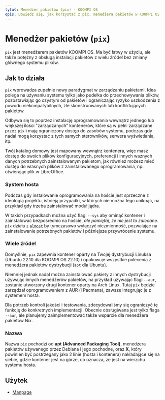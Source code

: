 ```yaml
---
tytuł: Menedżer pakietów (pix) - KOOMPI OS
opis: Dowiedz się, jak korzystać z pix, menedżera pakietów w KOOMPI OS
---
```


# Menedżer pakietów (`pix`)

`pix` jest menedżerem pakietów KOOMPI OS. Ma być łatwy w użyciu, ale także 
potężny z obsługą instalacji pakietów z wielu źródeł bez zmiany głównego 
systemu plików.

## Jak to działa

`pix` wprowadza zupełnie nowy paradygmat w zarządzaniu pakietami. Idea polega 
na używaniu systemu tylko jako pudełka do przechowywania plików, pozostawiając 
go czystym od pakietów i ograniczając ryzyko uszkodzenia z powodu niekompatybilnych, 
źle skonstruowanych lub konfliktujących pakietów.

Odbywa się to poprzez instalację oprogramowania wewnątrz jednego lub większej 
ilości "zarządzanych" kontenerów, które są w pełni zarządzane przez `pix` i mają 
ograniczony dostęp do zasobów systemu, podczas gdy nadal mogą korzystać z 
tych samych sterowników, serwera wyświetlania, itp.

Twój katalog domowy jest mapowany wewnątrz kontenera, więc masz dostęp do 
swoich plików konfiguracyjnych, preferencji i innych ważnych danych potrzebnych 
zainstalowanym pakietom, jak również możesz mieć dostęp do własnych plików z 
zainstalowanego oprogramowania, np. otwierając plik w LibreOffice.

### System hosta

Podczas gdy instalowanie oprogramowania na hoście jest sprzeczne z ideologią 
projektu, istnieją przypadki, w których nie można tego uniknąć, na przykład 
gdy trzeba zainstalować moduł jądra.

W takich przypadkach można użyć flagi `--sys` aby ominąć kontener i zainstalować 
bezpośrednio na hoście, *ale pamiętaj, że nie jest to zalecane*. `pix` działa 
z [`almost`](/docs/almost) by tymczasowo wyłączyć niezmienność, pozwalając na 
zainstalowanie potrzebnych pakietów i późniejsze przywrócenie systemu.

### Wiele źródeł

Domyślnie, `pix` zapewnia kontener oparty na Twojej dystrybucji Linuksa (Ubuntu 
22.10 dla KOOMPI OS 22.10) i opakowuje wszystkie polecenia z menedżera pakietów 
dystrybucji (`apt` dla Ubuntu).

Niemniej jednak nadal można zainstalować pakiety z innych dystrybucji używając 
innych menedżerów pakietów, na przykład używając flagi `--aur`, zostanie utworzony 
drugi kontener oparty na Arch Linux. Tutaj `pix` będzie zarządzał oprogramowaniem 
z AUR (i Pacmana), zawsze integrując je z systemem hosta.

Dla potrzeb kontroli jakości i testowania, zdecydowaliśmy się ograniczyć tę funkcję 
do konkretnych implementacji. Obecnie obsługiwana jest tylko flaga `--aur`, ale 
planujemy zaimplementować także wsparcie dla menedżera pakietów Nix.

### Nazwa

Nazwa `pix` pochodzi od **apt (Advanced Packaging Tool)**, menedżera pakietów 
używanego przez Debiana i jego pochodne, oraz **X**, który powinien być postrzegany 
jako 2 linie (hosta i kontenera) nakładające się na siebie, gdzie kontener jest na 
górze, co oznacza, że jest na wierzchu systemu hosta.

## Użytek

- [Manpage](/docs/pix/manpage)
